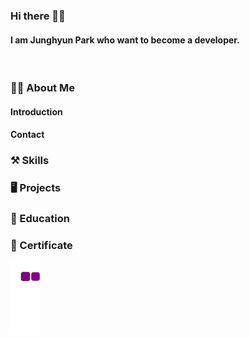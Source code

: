 <h3>Hi there 👀💕</h3>
<h4>I am Junghyun Park who want to become a developer.</h4><br>

<h3>🧙‍♂️ About Me</h3>
<h4>Introduction</h4>

<h4>Contact</h4>
<h3>⚒️ Skills</h3>

<h3>🖥️ Projects</h3>

<h3>📝 Education</h3>

<h3>🏅 Certificate</h3>

![snake gif](https://github.com/taz-dev/taz-dev/blob/output/github-contribution-grid-snake.gif)

